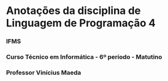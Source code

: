 # Anotações da disciplina de Linguagem de Programação 4
### IFMS
### Curso Técnico em Informática - 6º período - Matutino
### Professor Vinícius Maeda
